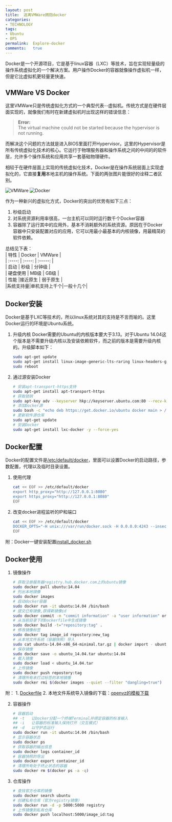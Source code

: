 ```yaml
---
layout:	post
title:	逃离VMWare拥抱docker
categories:
- TECHNOLOGY
tags:
- Ubuntu
- OPS
permalink:  Explore-docker
comments:	true
---
```

Docker是一个开源项目，它是基于linux容器（LXC）等技术，旨在实现轻量级的操作系统虚拟化的一个解决方案。用户操作Docker的容器就像操作虚拟机一样，但是它比虚拟机更轻量更快速。
<!-- more -->

## VMWare VS Docker
这里VMWare只是传统虚拟化方式的一个典型代表--虚拟机。传统方式是在硬件层面实现的，就像我们有时在新建虚拟机时出现这样的错误信息：
> **Error:**  
> The virtual machine could not be started because the hypervisor is not running.

而解决这个问题的方法就是进入BIOS里面打开Hypervisor。这里的Hypervisor是所有传统虚拟化技术的核心。它运行于物理服务器和操作系统之间的中间的的软件层，允许多个操作系统和应用共享一套基础物理硬件。

相较于在硬件层面上实现的传统虚拟化技术，Docker是在操作系统层面上实现虚拟化的，它直接**复用**本地主机的操作系统。下面的两张图片能很好的诠释二者区别。  

![VMWare]({{site.baseurl}}/assets/images/virtualization.png)
![Docker]({{site.baseurl}}/assets/images/docker.png)



作为一种新兴的虚拟化方式，Docker的突出的优势有如下三点：  
1. 秒级启动  
2. 对系统资源利用率很高，一台主机可以同时运行数千个Docker容器  
3. 容器除了运行其中的应用外，基本不消耗额外的系统资源。原因在于Docker容器中只安装配置对应的应用，它可以用最小最基本的内核镜像，用最精简的软件依赖。

总结见下表：  
	|   特性   | Docker       |  VMWare  |  
	| :----:   | :----:       | :-----:  |  
	|   启动   | 秒级         |  分钟级  |  
	| 硬盘使用 | MB级         |  GB级    |  
	|   性能   |接近原生      | 弱于原生 |  
	|系统支持量|单机支持上千个|一般十几个|  


## Docker安装
Docker是基于LXC等技术的，所以linux系统对其的支持是不言而喻的。这里Docker运行的环境是Ubuntu系统。

1. 升级内核
Docker需要的Ubuntu的内核版本要大于3.13。对于Ubuntu 14.04这个版本是不需要升级内核以及安装依赖软件，而之前的版本是需要升级内核的。升级脚本如下：

	```bash
	sudo apt-get update
	sudo apt-get install linux-image-generic-lts-raring linux-headers-generic-lts-raring
	sudo reboot
	```
2. 通过源安装Docker

	```bash
	# 安装apt-transport-https支持
	sudo apt-get install apt-transport-https
	# 获取锁钥
	sudo apt-key adv --keyserver hkp://keyserver.ubuntu.com:80 --recv-keys 36A1D7869245C8950F966E92D8576A8BA88D21E9
	# 添加Docker源
	sudo bash -c "echo deb https://get.docker.io/ubuntu docker main > /etc/apt/sources.list.d/docker.list"
	# 更新软件源仓库
	sudo apt-get update
	# 安装Docker
	sudo apt-get install lxc-docker -y --force-yes
	```

## Docker配置
Docker的配置文件是[/etc/default/docker]({{site.baseurl}}/assets/attachs/docker.txt)，里面可以设置Docker的启动路径，参数配置，代理以及临时目录设置。

1. 使用代理

	```bash
	cat << EOF >> /etc/default/docker
	export http_proxy="http://127.0.0.1:8080"
	export https_proxy="http://127.0.0.1:8080"
	EOF
	```
2. 改变docker进程监听的IP和端口

	```bash
	cat << EOF >> /etc/default/docker
	DOCKER_OPTS="-H unix:///var/run/docker.sock -H 0.0.0.0:4243 --insecure-regis    try 127.0.0.1:5000"
	EOF
	```
附：Docker一键安装配置[install_docker.sh]({{site.baseurl}}/assets/attachs/install_docker.sh.txt)

## Docker使用
1. 镜像操作

	```bash
	# 获取注册服务器registry.hub.docker.com上的ubuntu镜像
	sudo docker pull ubuntu:14.04
	# 列出本地镜像
	sudo docker images
	# 启动docker容器
	sudo docker run -it ubuntu:14.04 /bin/bash
	# 提交已有镜像,获得新镜像id
	sudo docker commit -m "commit information" -a "user information" original_docker_id repository:tag
	# 从当前目录下的Dockerfile中生成镜像
	sudo docker build -t="repository:tag" .
	# 修改镜像标签
	sudo docker tag image_id repostory:new_tag
	# 从本地文件系统（容器快照）导入
	sudo cat ubuntu-14.04-x86_64-minimal.tar.gz | docker import - ubuntu:14.04
	# 保存镜像
	sudo docker save -o ubuntu_14.04.tar ubuntu:14.04
	# 载入镜像
	sudo docker load < ubuntu_14.04.tar
	# 上传镜像
	sudo docker push repostory:tag
	# 清理所有未打过标签的本地镜像
	sudo docker rmi $(docker images --quiet --filter "dangling=true")
	```
附：
	1. [Dockerfile]({{site.baseurl}}/assets/attachs/Dockfile.txt)
	2. 本地文件系统导入镜像的下载：[openvz的模板下载](http://openvz.org/Download/templates/precreated)

2. 容器操作

	```bash
	# 容器启动
	## -t	让Docker分配一个终端Terminal并绑定容器的标准输入
	## -i	让容器的标准输入保持打开（交互模式）
	## -d	以守护态运行
	sudo docker run -it ubuntu:14.04 /bin/bash
	# 显示容器状态
	sudo docker ps
	# 获取容器的输出信息
	sudo docker logs container_id
	# 容器快照的导出
	sudo docker export container_id
	# 清理所有处于终止状态的容器
	sudo docker rm $(docker ps -a -q)
	```

3. 仓库操作

	```bash
	# 查找官方仓库的镜像
	sudo docker search ubuntu
	# 创建私有仓库（官方registry镜像）
	sudo docker run -d -p 5000:5000 registry
	# 上传镜像到私有仓库
	sudo docker push localhost:5000/image_id:tag
	```
